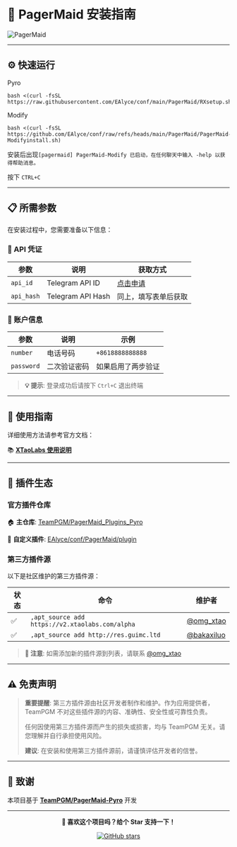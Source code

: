 # 🚀 PagerMaid 安装指南

![PagerMaid](https://img.shields.io/badge/PagerMaid-Pyro-blue?style=for-the-badge&logo=telegram)

---

## ⚙️ 快速运行


Pyro
```
bash <(curl -fsSL https://raw.githubusercontent.com/EAlyce/conf/main/PagerMaid/RXsetup.sh)
```
Modify
```
bash <(curl -fsSL https://github.com/EAlyce/conf/raw/refs/heads/main/PagerMaid/PagerMaid-Modifyinstall.sh)
```
安装后出现`[pagermaid] PagerMaid-Modify 已启动，在任何聊天中输入 -help 以获得帮助消息。`

按下 `CTRL+C`

---

## 📋 所需参数

在安装过程中，您需要准备以下信息：

### 🔑 API 凭证

| 参数 | 说明 | 获取方式 |
|------|------|----------|
| `api_id` | Telegram API ID | [点击申请](https://my.telegram.org/auth) |
| `api_hash` | Telegram API Hash | 同上，填写表单后获取 |

### 📱 账户信息

| 参数 | 说明 | 示例 |
|------|------|------|
| `number` | 电话号码 | `+8618888888888` |
| `password` | 二次验证密码 | 如果启用了两步验证 |

> **💡 提示**: 登录成功后请按下 `Ctrl+C` 退出终端

---

## 📖 使用指南

详细使用方法请参考官方文档：

📚 **[XTaoLabs 使用说明](https://xtaolabs.com/#/README)**

---

## 🔌 插件生态

### 官方插件仓库

🏠 **主仓库**: [TeamPGM/PagerMaid_Plugins_Pyro](https://github.com/TeamPGM/PagerMaid_Plugins_Pyro)

🔧 **自定义插件**: [EAlyce/conf/PagerMaid/plugin](https://github.com/EAlyce/conf/tree/main/PagerMaid/plugin)

### 第三方插件源

以下是社区维护的第三方插件源：

| 状态 | 命令 | 维护者 |
|------|------|--------|
| ✅ | `,apt_source add https://v2.xtaolabs.com/alpha` | [@omg_xtao](https://t.me/omg_xtao) |
| ✅ | `,apt_source add http://res.guimc.ltd` | [@bakaxiluo](https://t.me/bakaxiluo) |

> **📝 注意**: 如需添加新的插件源到列表，请联系 [@omg_xtao](https://t.me/omg_xtao)

---

## ⚠️ 免责声明

> **重要提醒**: 第三方插件源由社区开发者制作和维护。作为应用提供者，TeamPGM 不对这些插件源的内容、准确性、安全性或可靠性负责。
> 
> 任何因使用第三方插件源而产生的损失或损害，均与 TeamPGM 无关。请您理解并自行承担使用风险。
> 
> **建议**: 在安装和使用第三方插件源前，请谨慎评估开发者的信誉。

---

## 🙏 致谢

本项目基于 **[TeamPGM/PagerMaid-Pyro](https://github.com/TeamPGM/PagerMaid-Pyro)** 开发

---

<div align="center">

**🌟 喜欢这个项目吗？给个 Star 支持一下！**

[![GitHub stars](https://img.shields.io/github/stars/TeamPGM/PagerMaid-Pyro?style=social)](https://github.com/TeamPGM/PagerMaid-Pyro)

</div>
